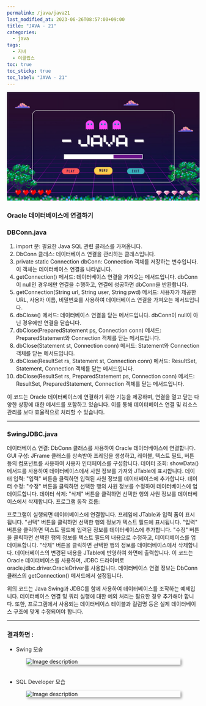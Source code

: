```yaml
---
permalink: /java/java21
last_modified_at: 2023-06-26T08:57:00+09:00
title: "JAVA - 21"
categories:
  - java
tags:
  - 자바
  - 이클립스
toc: true
toc_sticky: true
toc_label: "JAVA - 21"
---
```


<!-- <div style=" display : flex; justify-content: center;">
	<img src="{{site.baseurl}}/images/java/21.png" alt="Image description" style="width: 80%; height: 40%; margin-bottom: 20px; box-shadow: 3px 3px 6px rgba(0,0,0,0.4);">
</div> -->

![img](/images/java/java.jpg)

### Oracle 데이터베이스에 연결하기

### DBConn.java

<script src="https://gist.github.com/junyihong/612439fbd9a4f8c1b1af3f07989acc91.js"></script>

1. import 문: 필요한 Java SQL 관련 클래스를 가져옵니다.
2. DbConn 클래스: 데이터베이스 연결을 관리하는 클래스입니다.
3. private static Connection dbConn: Connection 객체를 저장하는 변수입니다. 이 객체는 데이터베이스 연결을 나타냅니다.
4. getConnection() 메서드: 데이터베이스 연결을 가져오는 메서드입니다. dbConn이 null인 경우에만 연결을 수행하고, 연결에 성공하면 dbConn을 반환합니다.
5. getConnection(String url, String user, String pwd) 메서드: 사용자가 제공한 URL, 사용자 이름, 비밀번호를 사용하여 데이터베이스 연결을 가져오는 메서드입니다.
6. dbClose() 메서드: 데이터베이스 연결을 닫는 메서드입니다. dbConn이 null이 아닌 경우에만 연결을 닫습니다.
7. dbClose(PreparedStatement ps, Connection conn) 메서드: PreparedStatement와 Connection 객체를 닫는 메서드입니다.
8. dbClose(Statement st, Connection conn) 메서드: Statement와 Connection 객체를 닫는 메서드입니다.
9. dbClose(ResultSet rs, Statement st, Connection conn) 메서드: ResultSet, Statement, Connection 객체를 닫는 메서드입니다.
10. dbClose(ResultSet rs, PreparedStatement ps, Connection conn) 메서드: ResultSet, PreparedStatement, Connection 객체를 닫는 메서드입니다.

이 코드는 Oracle 데이터베이스에 연결하기 위한 기능을 제공하며, 연결을 열고 닫는 다양한 상황에 대한 메서드를 포함하고 있습니다. 이를 통해 데이터베이스 연결 및 리소스 관리를 보다 효율적으로 처리할 수 있습니다.

---

### SwingJDBC.java

<script src="https://gist.github.com/junyihong/5a3420ca07e9a933828a157401e6bf40.js"></script>

데이터베이스 연결: DbConn 클래스를 사용하여 Oracle 데이터베이스에 연결합니다.
GUI 구성: JFrame 클래스를 상속받아 프레임을 생성하고, 레이블, 텍스트 필드, 버튼 등의 컴포넌트를 사용하여 사용자 인터페이스를 구성합니다.
데이터 조회: showData() 메서드를 사용하여 데이터베이스에서 사원 정보를 가져와 JTable에 표시합니다.
데이터 입력: "입력" 버튼을 클릭하면 입력된 사원 정보를 데이터베이스에 추가합니다.
데이터 수정: "수정" 버튼을 클릭하면 선택한 행의 사원 정보를 수정하여 데이터베이스에 업데이트합니다.
데이터 삭제: "삭제" 버튼을 클릭하면 선택한 행의 사원 정보를 데이터베이스에서 삭제합니다.
프로그램 동작 흐름:

프로그램이 실행되면 데이터베이스에 연결합니다.
프레임에 JTable과 입력 폼이 표시됩니다.
"선택" 버튼을 클릭하면 선택한 행의 정보가 텍스트 필드에 표시됩니다.
"입력" 버튼을 클릭하면 텍스트 필드에 입력된 정보를 데이터베이스에 추가합니다.
"수정" 버튼을 클릭하면 선택한 행의 정보를 텍스트 필드의 내용으로 수정하고, 데이터베이스를 업데이트합니다.
"삭제" 버튼을 클릭하면 선택한 행의 정보를 데이터베이스에서 삭제합니다.
데이터베이스의 변경된 내용을 JTable에 반영하여 화면에 출력합니다.
이 코드는 Oracle 데이터베이스를 사용하며, JDBC 드라이버로 oracle.jdbc.driver.OracleDriver를 사용합니다. 데이터베이스 연결 정보는 DbConn 클래스의 getConnection() 메서드에서 설정됩니다.

위의 코드는 Java Swing과 JDBC를 함께 사용하여 데이터베이스를 조작하는 예제입니다. 데이터베이스 연결 및 쿼리 실행에 대한 예외 처리는 필요한 경우 추가해야 합니다. 또한, 프로그램에서 사용되는 데이터베이스 테이블과 컬럼명 등은 실제 데이터베이스 구조에 맞게 수정되어야 합니다.

---

### 결과화면 :

- Swing 모습

<div style=" display : flex; justify-content: center;">
	<img src="{{site.baseurl}}/images/java/25.png" alt="Image description" style="width: 80%; height: 80%; margin-bottom: 20px; box-shadow: 3px 3px 6px rgba(0,0,0,0.4);">
</div>

- SQL Developer 모습

<div style=" display : flex; justify-content: center;">
	<img src="{{site.baseurl}}/images/java/26.png" alt="Image description" style="width: 80%; height: 40%; margin-bottom: 20px; box-shadow: 3px 3px 6px rgba(0,0,0,0.4);">
</div>
